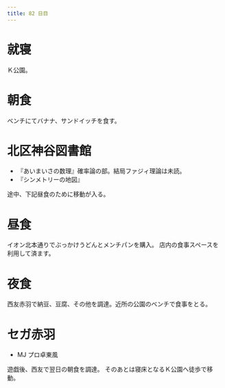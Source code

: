 ```yaml
---
title: 82 日目
---
```


# 就寝

Ｋ公園。

# 朝食

ベンチにてバナナ、サンドイッチを食す。

# 北区神谷図書館

* 『あいまいさの数理』確率論の部。結局ファジィ理論は未読。
* 『シンメトリーの地図』

途中、下記昼食のために移動が入る。

# 昼食

イオン北本通りでぶっかけうどんとメンチパンを購入。
店内の食事スペースを利用して済ます。

# 夜食

西友赤羽で納豆、豆腐、その他を調達。近所の公園のベンチで食事をとる。

# セガ赤羽

* MJ プロ卓東風

遊戯後、西友で翌日の朝食を調達。
そのあとは寝床となるＫ公園へ徒歩で移動。
